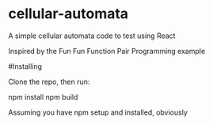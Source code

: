 # cellular-automata
A simple cellular automata code to test using React

Inspired by the Fun Fun Function Pair Programming example

#Installing

Clone the repo, then run:

npm install
npm build

Assuming you have npm setup and installed, obviously
